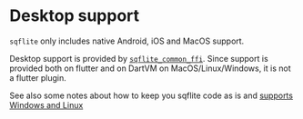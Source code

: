 # Desktop support

`sqflite` only includes native Android, iOS and MacOS support. 

Desktop support is provided by [`sqflite_common_ffi`](https://pub.dev/packages/sqflite_common_ffi).
Since support is provided both on flutter and on DartVM on MacOS/Linux/Windows, it is not a flutter plugin.

See also some notes about how to keep you sqflite code as is and [supports Windows and Linux](https://github.com/tekartik/sqflite/blob/master/sqflite_common_ffi/doc/using_ffi_instead_of_sqflite.md)